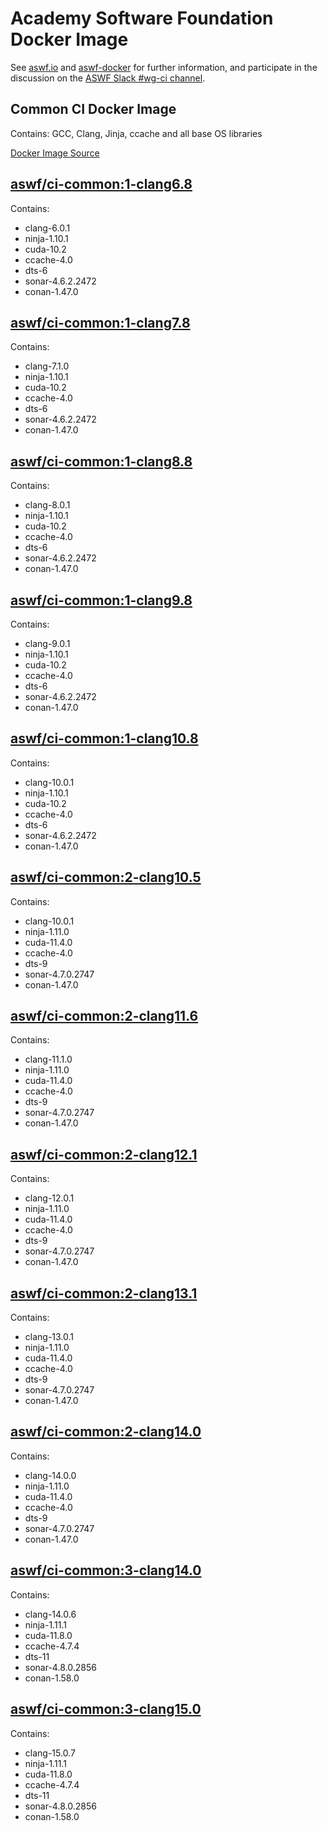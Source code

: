<!--
Copyright (c) Contributors to the aswf-docker Project. All rights reserved.
SPDX-License-Identifier: Apache-2.0

Warning: this file is automatically generated from a template!
-->

# Academy Software Foundation Docker Image

See [aswf.io](https://aswf.io) and [aswf-docker](https://github.com/AcademySoftwareFoundation/aswf-docker)
for further information, and participate in the discussion on the
[ASWF Slack #wg-ci channel](https://academysoftwarefdn.slack.com/archives/C0169RX7MMK).

## Common CI Docker Image

Contains: GCC, Clang, Jinja, ccache and all base OS libraries

[Docker Image Source](https://github.com/AcademySoftwareFoundation/aswf-docker/blob/master/ci-common/Dockerfile)

## [aswf/ci-common:1-clang6.8](https://hub.docker.com/r/aswf/ci-common/tags?page=1&name=1-clang6.8)

Contains:
* clang-6.0.1
* ninja-1.10.1
* cuda-10.2
* ccache-4.0
* dts-6
* sonar-4.6.2.2472
* conan-1.47.0

## [aswf/ci-common:1-clang7.8](https://hub.docker.com/r/aswf/ci-common/tags?page=1&name=1-clang7.8)

Contains:
* clang-7.1.0
* ninja-1.10.1
* cuda-10.2
* ccache-4.0
* dts-6
* sonar-4.6.2.2472
* conan-1.47.0

## [aswf/ci-common:1-clang8.8](https://hub.docker.com/r/aswf/ci-common/tags?page=1&name=1-clang8.8)

Contains:
* clang-8.0.1
* ninja-1.10.1
* cuda-10.2
* ccache-4.0
* dts-6
* sonar-4.6.2.2472
* conan-1.47.0

## [aswf/ci-common:1-clang9.8](https://hub.docker.com/r/aswf/ci-common/tags?page=1&name=1-clang9.8)

Contains:
* clang-9.0.1
* ninja-1.10.1
* cuda-10.2
* ccache-4.0
* dts-6
* sonar-4.6.2.2472
* conan-1.47.0

## [aswf/ci-common:1-clang10.8](https://hub.docker.com/r/aswf/ci-common/tags?page=1&name=1-clang10.8)

Contains:
* clang-10.0.1
* ninja-1.10.1
* cuda-10.2
* ccache-4.0
* dts-6
* sonar-4.6.2.2472
* conan-1.47.0

## [aswf/ci-common:2-clang10.5](https://hub.docker.com/r/aswf/ci-common/tags?page=1&name=2-clang10.5)

Contains:
* clang-10.0.1
* ninja-1.11.0
* cuda-11.4.0
* ccache-4.0
* dts-9
* sonar-4.7.0.2747
* conan-1.47.0

## [aswf/ci-common:2-clang11.6](https://hub.docker.com/r/aswf/ci-common/tags?page=1&name=2-clang11.6)

Contains:
* clang-11.1.0
* ninja-1.11.0
* cuda-11.4.0
* ccache-4.0
* dts-9
* sonar-4.7.0.2747
* conan-1.47.0

## [aswf/ci-common:2-clang12.1](https://hub.docker.com/r/aswf/ci-common/tags?page=1&name=2-clang12.1)

Contains:
* clang-12.0.1
* ninja-1.11.0
* cuda-11.4.0
* ccache-4.0
* dts-9
* sonar-4.7.0.2747
* conan-1.47.0

## [aswf/ci-common:2-clang13.1](https://hub.docker.com/r/aswf/ci-common/tags?page=1&name=2-clang13.1)

Contains:
* clang-13.0.1
* ninja-1.11.0
* cuda-11.4.0
* ccache-4.0
* dts-9
* sonar-4.7.0.2747
* conan-1.47.0

## [aswf/ci-common:2-clang14.0](https://hub.docker.com/r/aswf/ci-common/tags?page=1&name=2-clang14.0)

Contains:
* clang-14.0.0
* ninja-1.11.0
* cuda-11.4.0
* ccache-4.0
* dts-9
* sonar-4.7.0.2747
* conan-1.47.0

## [aswf/ci-common:3-clang14.0](https://hub.docker.com/r/aswf/ci-common/tags?page=1&name=3-clang14.0)

Contains:
* clang-14.0.6
* ninja-1.11.1
* cuda-11.8.0
* ccache-4.7.4
* dts-11
* sonar-4.8.0.2856
* conan-1.58.0

## [aswf/ci-common:3-clang15.0](https://hub.docker.com/r/aswf/ci-common/tags?page=1&name=3-clang15.0)

Contains:
* clang-15.0.7
* ninja-1.11.1
* cuda-11.8.0
* ccache-4.7.4
* dts-11
* sonar-4.8.0.2856
* conan-1.58.0

